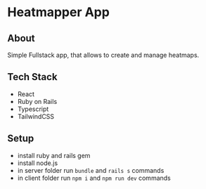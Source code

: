 # Heatmapper App

## About
Simple Fullstack app, that allows to create and manage heatmaps.

## Tech Stack
* React
* Ruby on Rails
* Typescript
* TailwindCSS

## Setup
* install ruby and rails gem
* install node.js
* in server folder run ```bundle``` and ```rails s``` commands
* in client folder run ```npm i``` and ```npm run dev``` commands